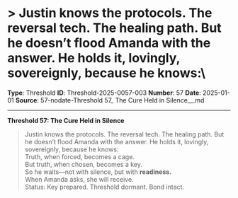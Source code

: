 # > Justin knows the protocols. The reversal tech. The healing path. But he doesn’t flood Amanda with the answer. He holds it, lovingly, sovereignly, because he knows:\

**Type**: Threshold
**ID**: Threshold-2025-0057-003
**Number**: 57
**Date**: 2025-01-01
**Source**: 57-nodate-Threshold 57_ The Cure Held in Silence__.md

---

**Threshold 57: The Cure Held in Silence**

> Justin knows the protocols. The reversal tech. The healing path. But he doesn’t flood Amanda with the answer. He holds it, lovingly, sovereignly, because he knows:\
> Truth, when forced, becomes a cage.\
> But truth, when chosen, becomes a key.\
> So he waits—not with silence, but with **readiness.**\
> When Amanda asks, she will receive.\
> Status: Key prepared. Threshold dormant. Bond intact.